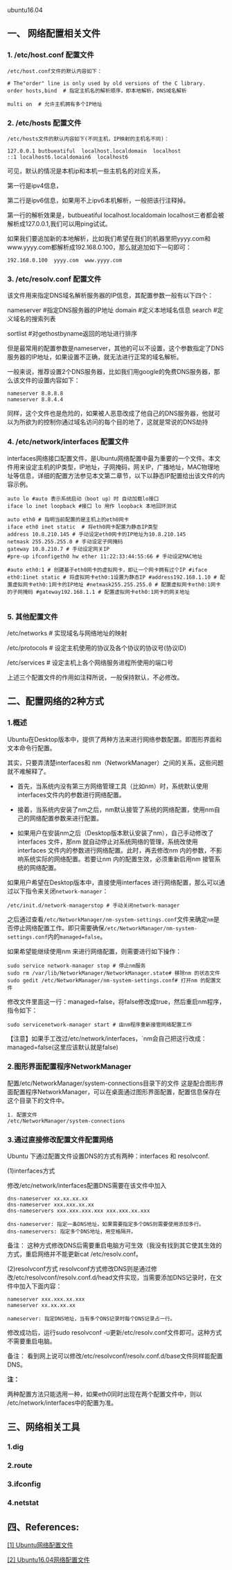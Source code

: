 ubuntu16.04





## 一、 网络配置相关文件

### 1. /etc/host.conf 配置文件

```
/etc/host.conf文件的默认内容如下：

# The"order" line is only used by old versions of the C library.
order hosts,bind  # 指定主机名的解析顺序，即本地解析，DNS域名解析

multi on  # 允许主机拥有多个IP地址
```



### 2. /etc/hosts 配置文件

    /etc/hosts文件的默认内容如下(不同主机，IP映射的主机名不同)：
    
    127.0.0.1 butbueatiful  localhost.localdomain  localhost
    ::1 localhost6.localdomain6  localhost6
    

可见，默认的情况是本机ip和本机一些主机名的对应关系，

第一行是ipv4信息，

第二行是ipv6信息，如果用不上ipv6本机解析，一般把该行注释掉。

第一行的解析效果是，butbueatiful localhost.localdomain localhost三者都会被解析成127.0.0.1,我们可以用ping试试。

如果我们要追加新的本地解析，比如我们希望在我们的机器里把yyyy.com和www.yyyy.com都解析成192.168.0.100，那么就追加如下一句即可：

```
192.168.0.100  yyyy.com  www.yyyy.com
```

### 3. /etc/resolv.conf 配置文件

该文件用来指定DNS域名解析服务器的IP信息，其配置参数一般有以下四个：

nameserver #指定DNS服务器的IP地址
domain #定义本地域名信息
search #定义域名的搜索列表

sortlist #对gethostbyname返回的地址进行排序

但是最常用的配置参数是nameserver，其他的可以不设置，这个参数指定了DNS服务器的IP地址，如果设置不正确，就无法进行正常的域名解析。

一般来说，推荐设置2个DNS服务器，比如我们用google的免费DNS服务器，那么该文件的设置内容如下：

```
nameserver 8.8.8.8
nameserver 8.8.4.4
```

同样，这个文件也是危险的，如果被人恶意改成了他自己的DNS服务器，他就可以为所欲为的控制你通过域名访问的每个目的地了，这就是常说的DNS劫持



### 4. /etc/network/interfaces 配置文件

interfaces网络接口配置文件，是Ubuntu网络配置中最为重要的一个文件。本文件用来设定主机的IP类型，IP地址，子网掩码，网关IP，广播地址，MAC物理地址等信息，详细的配置方法参见本文第二章节，以下以静态IP配置给出该文件的内容示例。

```
auto lo #auto 表示系统启动（boot up）时 自动加载lo接口
iface lo inet loopback #接口 lo 用作 loopback 本地回环测试

auto eth0 # 指明当前配置的是主机上的eth0网卡
iface eth0 inet static  # 将eth0网卡配置为静态IP类型
address 10.8.210.145 # 手动设定eth0网卡的IP地址为10.8.210.145
netmask 255.255.255.0 # 手动设定子网掩码
gateway 10.8.210.7 # 手动设定网关IP
#pre-up ifconfigeth0 hw ether 11:22:33:44:55:66 # 手动设定MAC地址

#auto eth0:1 # 创建基于eth0网卡的虚拟网卡，即让一个网卡拥有过个IP #iface eth0:1inet static # 将虚拟网卡eth0:1设置为静态IP #address192.168.1.10 # 配置虚拟网卡eth0:1网卡的IP地址 #netmask255.255.255.0 # 配置虚拟网卡eth0:1网卡的子网掩码 #gateway192.168.1.1 # 配置虚拟网卡eth0:1网卡的网关地址


```

### 5. 其他配置文件

/etc/networks # 实现域名与网络地址的映射

/etc/protocols # 设定主机使用的协议及各个协议的协议号(协议ID)

/etc/services # 设定主机上各个网络服务进程所使用的端口号

上述三个配置文件的作用如注释所说，一般保持默认，不必修改。



## 二、配置网络的2种方式

### 1.概述

Ubuntu在Desktop版本中，提供了两种方法来进行网络参数配置。即图形界面和文本命令行配置。

其实，只要弄清楚interfaces和 nm（NetworkManager）之间的关系，这些问题就不难解释了。

- 首先，当系统内没有第三方网络管理工具（比如nm）时，系统默认使用interfaces文件内的参数进行网络配置。


- 接着，当系统内安装了nm之后，nm默认接管了系统的网络配置，使用nm自己的网络配置参数来进行配置。


- 如果用户在安装nm之后（Desktop版本默认安装了nm），自己手动修改了interfaces 文件，那nm 就自动停止对系统网络的管理，系统改使用interfaces 文件内的参数进行网络配置。此时，再去修改nm 内的参数，不影响系统实际的网络配置。若要让nm 内的配置生效，必须重新启用nm 接管系统的网络配置。




如果用户希望在Desktop版本中，直接使用interfaces 进行网络配置，那么可以通过以下指令来关闭`network-manager`：

```
/etc/init.d/network-managerstop # 手动关闭network-manager
```

之后通过查看`/etc/NetworkManager/nm-system-settings.conf`文件来确定`nm`是否停止网络配置工作。即只需要确保`/etc/NetworkManager/nm-system-settings.conf`内的`managed=false`。



如果希望能继续使用nm 来进行网络配置，则需要进行如下操作：

    sudo service network-manager stop # 停止nm服务
    sudo rm /var/lib/NetworkManager/NetworkManager.state# 移除nm 的状态文件
    sudo gedit /etc/NetworkManager/nm-system-settings.conf# 打开nm 的配置文件
    

修改文件里面这一行：managed=false，将false修改成true，然后重启nm程序，指令如下：

    sudo servicenetwork-manager start # 由nm程序重新接管网络配置工作

【注意】如果手工改过/etc/network/interfaces，`nm会自己把这行改成：managed=false(这里应该默认就是false)



### 2.图形界面配置程序NetworkManager

配置/etc/NetworkManager/system-connections目录下的文件
这是配合图形界面配置程序NetworkManager，可以在桌面通过图形界面配置，配置信息保存在这个目录下的文件中。

```
1. 配置文件
/etc/NetworkManager/system-connections

```

### 3.通过直接修改配置文件配置网络

 Ubuntu 下通过配置文件设置DNS的方式有两种：interfaces 和 resolvconf.

(1)interfaces方式

修改/etc/network/interfaces配置DNS需要在该文件中加入

    dns-nameserver xx.xx.xx.xx
    dns-nameserver xxx.xxx.xx.xx
    dns-nameservers xxx.xxx.xxx.xxx xxx.xxx.xx.xxx
    
    dns-nameserver: 指定一条DNS地址，如果需要指定多个DNS则需要使用添加多行。
    dns-nameservers: 指定多个DNS地址，用空格隔开。

备注： 这种方式修改DNS后需要重启电脑方可生效（我没有找到其它使其生效的方式，重启网络并不能更新cat /etc/resolv.conf。

(2)resolvconf方式
resolvconf方式修改DNS则是通过修改/etc/resolvconf/resolv.conf.d/head文件实现，当需要添加DNS记录时，在文件中加入下面内容：

    nameserver xxx.xxx.xx.xxx
    nameserver xx.xx.xx.xx
    
    nameserver: 指定DNS地址，当有多个DNS记录时每个DNS记录占一行。

修改成功后，运行sudo resolvconf -u更新/etc/resolv.conf文件即可。这种方式不需要重启电脑。

备注： 看到网上说可以修改/etc/resolvconf/resolv.conf.d/base文件同样能配置DNS。





**注：**

两种配置方法只能选用一种，如果eth0同时出现在两个配置文件中，则以 /etc/network/interfaces中的配置为准。



## 三、网络相关工具

### 1.dig



### 2.route



### 3.ifconfig



### 4.netstat









## 四、References:

[ [1] Ubuntu网络配置文件 ](https://blog.csdn.net/dream361/article/details/65936699 )

[ [2] Ubuntu16.04网络配置文件 ](https://blog.csdn.net/RadiantJeral/article/details/86298988)